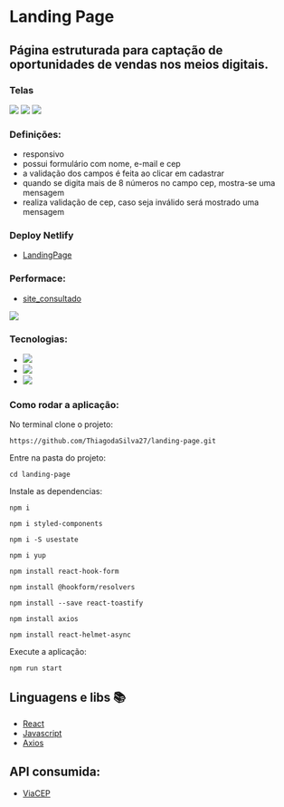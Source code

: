 # Landing Page
## Página estruturada para captação de oportunidades de vendas nos meios digitais.

### Telas
<div>
  <img src="https://user-images.githubusercontent.com/58118544/174951537-6b3178de-545e-44c6-a40c-428eb56cbaf5.png"/>
  <img src="https://user-images.githubusercontent.com/58118544/174951644-4eed15f4-f9e3-432e-8ef4-2faf16835226.png"/>
  <img src="https://user-images.githubusercontent.com/58118544/174951820-4033b12e-30f8-4d1a-bdcb-768e1c4b9711.png"/>
 </div>

### Definições:
- responsivo
- possui formulário com nome, e-mail e cep
- a validação dos campos é feita ao clicar em cadastrar
- quando se digita mais de 8 números no campo cep, mostra-se uma mensagem
- realiza validação de cep, caso seja inválido será mostrado uma mensagem

### Deploy Netlify
 - [LandingPage](https://bright-speculoos-a03396.netlify.app/)

### Performace:
  - [site_consultado](https://web.dev/measure/?gclid=Cj0KCQjw2MWVBhCQARIsAIjbwoOe6feywkirVoQ8ziUS4fU-q_daWibi9WrTDYmWxdLlMjlDZD1fOzIaAoE3EALw_wcB&url=https%3A%2F%2Fbright-speculoos-a03396.netlify.app%2F/)
<img src="https://user-images.githubusercontent.com/58118544/174954092-a81e1705-b5dc-40ea-abbf-8ababcaff0d8.png"/>

### Tecnologias:
- <img src="https://img.shields.io/static/v1?label=react&message=framework&color=blue&style=for-the-badge&logo=React"/>
- <img src="https://img.shields.io/static/v1?label=axios&message=Request&color=blueviolet&style=for-the-badge&logo=AXIOS"/>
- <img src="https://img.shields.io/static/v1?label=javascript&message=Programming%20language&color=yellow&style=for-the-badge&logo=JAVASCRIPT"/>

### Como rodar a aplicação:
No terminal clone o projeto:
```
https://github.com/ThiagodaSilva27/landing-page.git
```
Entre na pasta do projeto:
```
cd landing-page
```
Instale as dependencias:
```
npm i

npm i styled-components

npm i -S usestate

npm i yup

npm install react-hook-form

npm install @hookform/resolvers

npm install --save react-toastify

npm install axios

npm install react-helmet-async

```
Execute a aplicação:
```
npm run start
```

## Linguagens e libs :books:

- [React](https://pt-br.reactjs.org/)
- [Javascript](https://developer.mozilla.org/pt-BR/docs/Web/JavaScript)
- [Axios](https://www.npmjs.com/package/axios)

## API consumida:
- [ViaCEP](https://viacep.com.br/)
